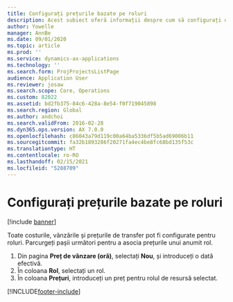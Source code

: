 ```yaml
---
title: Configurați prețurile bazate pe roluri
description: Acest subiect oferă informații despre cum să configurați dimensiunile de preț pentru roluri specifice.
author: Yowelle
manager: AnnBe
ms.date: 09/01/2020
ms.topic: article
ms.prod: ''
ms.service: dynamics-ax-applications
ms.technology: ''
ms.search.form: ProjProjectsListPage
audience: Application User
ms.reviewer: josaw
ms.search.scope: Core, Operations
ms.custom: 82022
ms.assetid: bd2fb375-84c6-428a-8e54-f0f719045898
ms.search.region: Global
ms.author: andchoi
ms.search.validFrom: 2016-02-28
ms.dyn365.ops.version: AX 7.0.0
ms.openlocfilehash: c86043a79d119c00a64ba5336df5b5ad69006b11
ms.sourcegitcommit: fa32b1893286f20271fa4ec4be8fc68bd135f53c
ms.translationtype: HT
ms.contentlocale: ro-RO
ms.lasthandoff: 02/15/2021
ms.locfileid: "5288709"
---
```

# <a name="set-up-role-based-pricing"></a>Configurați prețurile bazate pe roluri

[!include [banner](../includes/banner.md)]

Toate costurile, vânzările și prețurile de transfer pot fi configurate pentru roluri. Parcurgeți pașii următori pentru a asocia prețurile unui anumit rol.

1. Din pagina **Preț de vânzare (oră)**, selectați **Nou**, și introduceți o dată efectivă.
2. În coloana **Rol**, selectați un rol.
3. În coloana **Prețuri**, introduceți un preț pentru rolul de resursă selectat.


[!INCLUDE[footer-include](../includes/footer-banner.md)]